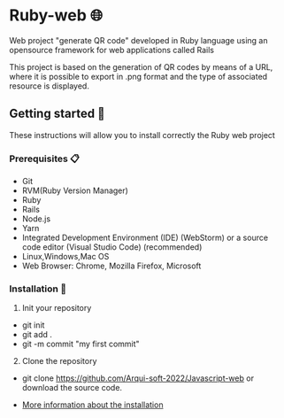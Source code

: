 # Ruby-web 🌐
Web project "generate QR code" developed in Ruby language using an opensource framework for web applications called Rails

This project is based on the generation of QR codes by means of a URL, where it is possible to export in .png format and the type of associated resource is displayed.


## Getting started 🚀

These instructions will allow you to install correctly the Ruby web project


### Prerequisites 📋

- Git
- RVM(Ruby Version Manager)
- Ruby
- Rails
- Node.js
- Yarn
- Integrated Development Environment (IDE) (WebStorm) or a source code editor (Visual Studio Code) (recommended)
- Linux,Windows,Mac OS
- Web Browser: Chrome, Mozilla Firefox, Microsoft

### Installation 🔧

1. Init your repository 
 - git init
 - git add .
 - git -m commit "my first commit"
2. Clone the repository 
- git clone https://github.com/Arqui-soft-2022/Javascript-web or download the source code.

- [More information about the installation](https://drive.google.com/drive/u/1/folders/1PYcbWEnJLvFu3v0EejaBZsBlSI-8OW9h)

